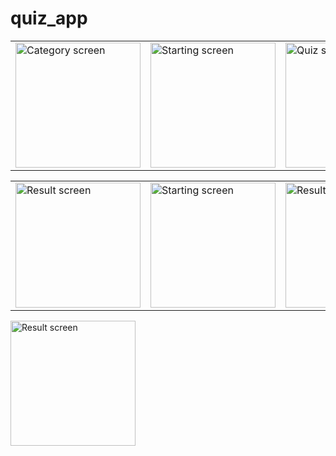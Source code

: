 # quiz_app
<table>
  <tr>
    <td>
      <img src="https://user-images.githubusercontent.com/92832439/218740961-cd17568e-b5d2-430e-bb73-38c1db90405a.png" alt="Category screen" width="200">
    </td>
    <td>
      <img src="https://user-images.githubusercontent.com/92832439/218740960-d9429dfb-cffb-4d26-a555-768bab141983.png" alt="Starting screen" width="200">
    </td>
    <td>
      <img src="https://user-images.githubusercontent.com/92832439/218740963-7cb8b0a2-81d2-4b4a-9bbc-d8bddf717522.png" alt="Quiz screen" width="200">
    </td>
  </tr>
</table>

<table>
  <tr>
    <td>
      <img src="https://user-images.githubusercontent.com/92832439/218740966-cc8779fc-0dbc-40d5-96b8-066dde1ceef4.png" alt="Result screen" width="200">
    </td>
    <td>
      <img src="https://user-images.githubusercontent.com/92832439/218740967-7f3c4f1d-8c54-4a9b-a680-db8eb85023ea.png" alt="Starting screen" width="200">
    </td>
    <td>
      <img src="https://user-images.githubusercontent.com/92832439/218740964-fce214ce-9fda-49ec-a185-627b6792be39.png" alt="Result screen" width="200">
    </td>
  </tr>
</table>

<img src="https://user-images.githubusercontent.com/92832439/218740969-05264acc-967a-4888-86b5-603b7ddcf001.png" alt="Result screen" width="200">
